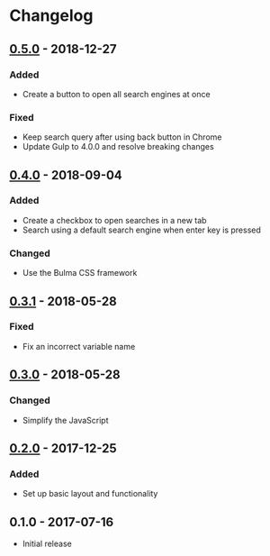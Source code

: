 # Changelog

## [0.5.0] - 2018-12-27
### Added
- Create a button to open all search engines at once
### Fixed
- Keep search query after using back button in Chrome
- Update Gulp to 4.0.0 and resolve breaking changes

## [0.4.0] - 2018-09-04
### Added
- Create a checkbox to open searches in a new tab
- Search using a default search engine when enter key is pressed
### Changed
- Use the Bulma CSS framework

## [0.3.1] - 2018-05-28
### Fixed
- Fix an incorrect variable name

## [0.3.0] - 2018-05-28
### Changed
- Simplify the JavaScript

## [0.2.0] - 2017-12-25
### Added
- Set up basic layout and functionality

## 0.1.0 - 2017-07-16
- Initial release

[0.5.0]: https://github.com/johnjago/musearch/compare/v0.4.0...v0.5.0
[0.4.0]: https://github.com/johnjago/musearch/compare/v0.3.1...v0.4.0
[0.3.1]: https://github.com/johnjago/musearch/compare/v0.3.0...v0.3.1
[0.3.0]: https://github.com/johnjago/musearch/compare/v0.2.0...v0.3.0
[0.2.0]: https://github.com/johnjago/musearch/compare/v0.1.0...v0.2.0